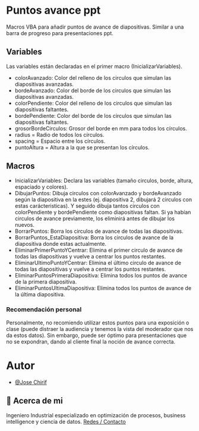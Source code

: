 # Puntos avance ppt
Macros VBA para añadir puntos de avance de diapositivas. Similar a una barra de progreso para presentaciones ppt.

## Variables
Las variables están declaradas en el primer macro (InicializarVariables).
- colorAvanzado: Color del relleno de los circulos que simulan las diapositivas avanzadas.
- bordeAvanzado: Color del borde de los circulos que simulan las diapositivas avanzadas.
- colorPendiente: Color del relleno de los circulos que simulan las diapositivas faltantes.
- bordePendiente: Color del borde de los circulos que simulan las diapositivas faltantes.
- grosorBordeCirculos: Grosor del borde en mm para todos los círculos.
- radius = Radio de todos los círculos.
- spacing = Espacio entre los círculos.
- puntoAltura = Altura a la que se presentan los círculos.

## Macros
- InicializarVariables: Declara las variables (tamaño circulos, borde, altura, espaciado y colores).
- DibujarPuntos: Dibuja circulos con  colorAvanzado y bordeAvanzado según la diapositiva en la estes (ej. diapositiva 2, dibujará 2 circulos con estas carácteristicas). Y seguido dibuja tantos circulos con colorPendiente y bordePendiente como diapositivas faltan. 
Si ya habían circulos de avance previamente, los eliminirá antes de dibujar los nuevos.
- BorrarPuntos: Borra los circulos de avance de todas las diapositivas.
- BorrarPuntos_EstaDiapositiva:  Borra los circulos de avance de la diapositiva donde estas actualmente.
- EliminarPrimerPuntoYCentrar: Elimina el primer circulo de avance de todas las diapositivas y vuelve a centrar los puntos restantes.
- EliminarUltimoPuntoYCentrar: Elimina el último circulo de avance de todas las diapositivas y vuelve a centrar los puntos restantes.
- EliminarPuntosPrimeraDiapositiva: Elimina todos los puntos de avance de la primera diapositiva.
- EliminarPuntosUltimaDiapositiva: Elimina todos los puntos de avance de la última diapositiva.


### Recomendación personal
Personalmente, no recomiendo utilizar estos puntos para una exposición o clase (puede distraer la audiencia y tenemos la vista del moderador que nos da estos datos). Sin embargo, puede ser óptimo para presentaciones que no se expondran, dando al cliente final la noción de avance correcta.

# Autor
- [@Jose Chirif](https://github.com/JoseChirif)

## 🚀 Acerca de mi
Ingeniero Industrial especializado en optimización de procesos, business intelligence y ciencia de datos.
[Redes / Contacto](https://linktr.ee/josechirif)


